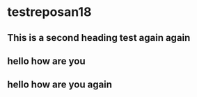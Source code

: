 # testreposan18
## This is a second heading test again again
## hello how are you
## hello how are you again